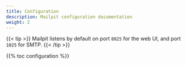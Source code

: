 ```yaml
---
title: Configuration
description: Mailpit configuration documentation
weight: 2
---
```


{{< tip >}}
Mailpit listens by default on port `8025` for the web UI, and port `1025` for SMTP.
{{< /tip >}}

{{% toc configuration %}}
